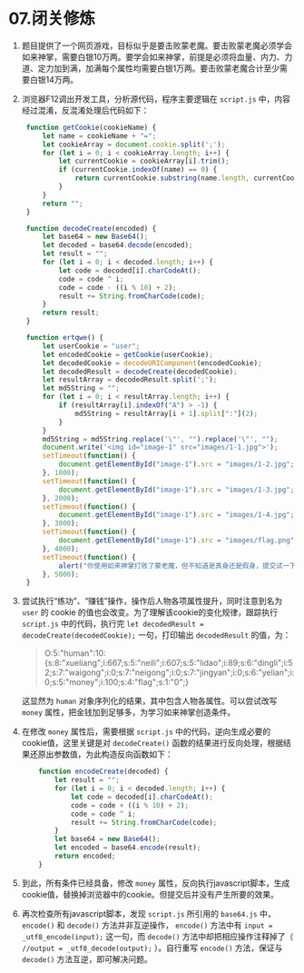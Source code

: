 # 07.闭关修炼

1. 题目提供了一个网页游戏，目标似乎是要击败蒙老魔。要击败蒙老魔必须学会如来神掌，需要白银10万两。要学会如来神掌，前提是必须将血量、内力、力道、定力加到满，加满每个属性均需要白银1万两。要击败蒙老魔合计至少需要白银14万两。

2. 浏览器F12调出开发工具，分析源代码，程序主要逻辑在 `script.js` 中，内容经过混淆，反混淆处理后代码如下：

   ```javascript
    function getCookie(cookieName) {
        let name = cookieName + "=";
        let cookieArray = document.cookie.split(';');
        for (let i = 0; i < cookieArray.length; i++) {
            let currentCookie = cookieArray[i].trim();
            if (currentCookie.indexOf(name) == 0) {
                return currentCookie.substring(name.length, currentCookie.length);
            }
        }
        return "";
    }

    function decodeCreate(encoded) {
        let base64 = new Base64();
        let decoded = base64.decode(encoded);
        let result = "";
        for (let i = 0; i < decoded.length; i++) {
            let code = decoded[i].charCodeAt();
            code = code ^ i;
            code = code - ((i % 10) + 2);
            result += String.fromCharCode(code);
        }
        return result;
    }

    function ertqwe() {
        let userCookie = "user";
        let encodedCookie = getCookie(userCookie);
        let decodedCookie = decodeURIComponent(encodedCookie);
        let decodedResult = decodeCreate(decodedCookie);
        let resultArray = decodedResult.split(';');
        let md5String = "";
        for (let i = 0; i < resultArray.length; i++) {
            if (resultArray[i].indexOf("A") > -1) {
                md5String = resultArray[i + 1].split[":"](2);
            }
        }
        md5String = md5String.replace('\"', "").replace('\"', "");
        document.write('<img id="image-1" src="images/1-1.jpg">');
        setTimeout(function() {
            document.getElementById("image-1").src = "images/1-2.jpg";
        }, 1000);
        setTimeout(function() {
            document.getElementById("image-1").src = "images/1-3.jpg";
        }, 2000);
        setTimeout(function() {
            document.getElementById("image-1").src = "images/1-4.jpg";
        }, 3000);
        setTimeout(function() {
            document.getElementById("image-1").src = "images/flag.png";
        }, 4000);
        setTimeout(function() {
            alert("你使用如来神掌打败了蒙老魔，但不知道是真身还是假身，提交试一下吧!A{" + md5(md5String) + "}");
        }, 5000);
    }
   ```

3. 尝试执行“练功”、“赚钱”操作，操作后人物各项属性提升，同时注意到名为 `user` 的 cookie 的值也会改变。为了理解该cookie的变化规律，跟踪执行 `script.js` 中的代码，执行完 `let decodedResult = decodeCreate(decodedCookie);` 一句，打印输出 `decodedResult` 的值，为：
   > O:5:"human":10:{s:8:"xueliang";i:667;s:5:"neili";i:607;s:5:"lidao";i:89;s:6:"dingli";i:52;s:7:"waigong";i:0;s:7:"neigong";i:0;s:7:"jingyan";i:0;s:6:"yelian";i:0;s:5:"money";i:100;s:4:"flag";s:1:"0";}

   这显然为 `human` 对象序列化的结果，其中包含人物各属性。可以尝试改写 `money` 属性，把金钱加到足够多，为学习如来神掌创造条件。

4. 在修改 `money` 属性后，需要根据 `script.js` 中的代码，逆向生成必要的cookie值，这里关键是对 `decodeCreate()` 函数的结果进行反向处理，根据结果还原出参数值，为此构造反向函数如下：

    ```javascript
        function encodeCreate(decoded) {
            let result = "";
            for (let i = 0; i < decoded.length; i++) {
                let code = decoded[i].charCodeAt();
                code = code + ((i % 10) + 2);
                code = code ^ i;
                result += String.fromCharCode(code);
            }
            let base64 = new Base64();
            let encoded = base64.encode(result);
            return encoded;
        }
    ```

5. 到此，所有条件已经具备，修改 `money` 属性，反向执行javascript脚本，生成cookie值，替换掉浏览器中的cookie。但提交后并没有产生所要的效果。

6. 再次检查所有javascript脚本，发现 `script.js` 所引用的 `base64.js` 中，`encode()` 和 `decode()` 方法并非互逆操作， `encode()` 方法中有 `input = _utf8_encode(input);` 这一句，而 `decode()` 方法中却把相应操作注释掉了（ `//output = _utf8_decode(output);` ）。自行重写 `encode()` 方法，保证与 `decode()` 方法互逆，即可解决问题。
